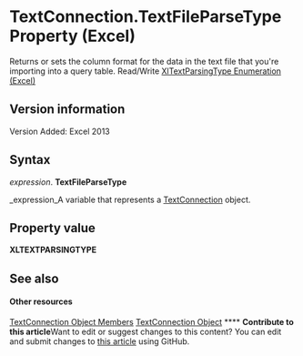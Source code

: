 
# TextConnection.TextFileParseType Property (Excel)

Returns or sets the column format for the data in the text file that you're importing into a query table. Read/Write  [XlTextParsingType Enumeration (Excel)](71d76a41-c0b0-0b0f-27b5-7cac0d4c4ac4.md)


## Version information

Version Added: Excel 2013 


## Syntax

 _expression_. **TextFileParseType**

 _expression_A variable that represents a  [TextConnection](21d04d46-3940-642b-a0fb-8e7c3fafc749.md) object.


## Property value

 **XLTEXTPARSINGTYPE**


## See also


#### Other resources


 [TextConnection Object Members](6c3c1c87-9b23-f26f-376e-98acaca025e7.md)
 [TextConnection Object](21d04d46-3940-642b-a0fb-8e7c3fafc749.md)
****   **Contribute to this article**Want to edit or suggest changes to this content? You can edit and submit changes to  [this article](https://github.com/jhershey00/VBA_Excel_Test/OpenXMLCon/articles/1b84a15f-85da-532b-15d3-0d487bd2c326.md) using GitHub.

